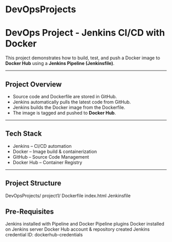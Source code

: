 # DevOpsProjects
# DevOps Project - Jenkins CI/CD with Docker  

This project demonstrates how to build, test, and push a Docker image to **Docker Hub** using a **Jenkins Pipeline (Jenkinsfile)**.  

---

## Project Overview  
- Source code and Dockerfile are stored in GitHub.  
- Jenkins automatically pulls the latest code from GitHub.  
- Jenkins builds the Docker image from the Dockerfile.  
- The image is tagged and pushed to **Docker Hub**.  

---

## Tech Stack  
- Jenkins – CI/CD automation  
- Docker – Image build & containerization  
- GitHub – Source Code Management  
- Docker Hub – Container Registry  

---

## Project Structure  
DevOpsProjects/
project1/
   Dockerfile
   index.html
   Jenkinsfile

## Pre-Requisites

Jenkins installed with Pipeline and Docker Pipeline plugins
Docker installed on Jenkins server
Docker Hub account & repository created
Jenkins credential ID: dockerhub-credentials
